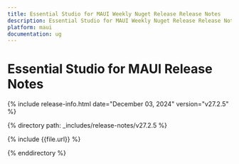 ```yaml
---
title: Essential Studio for MAUI Weekly Nuget Release Release Notes  
description: Essential Studio for MAUI Weekly Nuget Release Release Notes  
platform: maui
documentation: ug
---
```


# Essential Studio for MAUI  Release Notes  

{% include release-info.html date="December 03, 2024"  version="v27.2.5" %} 

{% directory path: _includes/release-notes/v27.2.5 %}

{% include {{file.url}} %}

{% enddirectory %}
